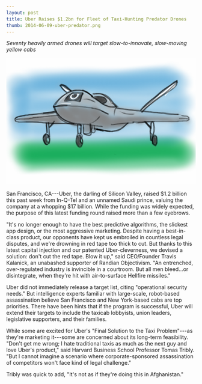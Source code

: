 ```yaml
---
layout: post
title: Uber Raises $1.2bn for Fleet of Taxi-Hunting Predator Drones
thumb: 2014-06-09-uber-predator.png
---
```


*Seventy heavily armed drones will target slow-to-innovate, slow-moving yellow cabs*

![Predatör](/assets/2014-06-09-uber-predator.png)

San Francisco, CA---Uber, the darling of Silicon Valley, raised $1.2 billion this past week from In-Q-Tel and an unnamed Saudi prince, valuing the company at a whopping $17 billion. While the funding was widely expected, the purpose of this latest funding round raised more than a few eyebrows.

"It's no longer enough to have the best predictive algorithms, the slickest app design, or the most aggressive marketing. Despite having a best-in-class product, our opponents have kept us embroiled in countless legal disputes, and we're drowning in red tape too thick to cut. But thanks to this latest capital injection and our patented Uber-cleverness, we devised a solution: don't cut the red tape. Blow it up," said CEO/Founder Travis Kalanick, an unabashed supporter of Randian Objectivism. "An entrenched, over-regulated industry is invincible in a courtroom. But all men bleed...or disintegrate, when they're hit with air-to-surface Hellfire missiles."

Uber did not immediately release a target list, citing "operational security needs." But intelligence experts familiar with large-scale, robot-based assassination believe San Francisco and New York-based cabs are top priorities. There have been hints that if the program is successful, Uber will extend their targets to include the taxicab lobbyists, union leaders, legislative supporters, and their families.

While some are excited for Uber's "Final Solution to the Taxi Problem"---as they're marketing it---some are concerned about its long-term feasibility. "Don't get me wrong; I hate traditional taxis as much as the next guy and love Uber's product," said Harvard Business School Professor Tomas Tribly. "But I cannot imagine a scenario where corporate-sponsored assassination of competitors won't face kind of legal challenge."

Tribly was quick to add, "It's not as if they're doing this in Afghanistan."
